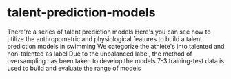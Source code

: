 # talent-prediction-models
There're a series of talent prediction models
Here's you can see how to utilize the anthropometric and physiological features to build a talent prediction models in swimming
We categorize the athlete's into talented and non-talented as label
Due to the unbalanced label, the method of oversampling has been taken to develop the models
7-3 training-test data is used to build and evaluate the range of models

